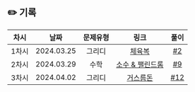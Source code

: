 ## ✏️ 기록   

| 차시 |    날짜    | 문제유형 | 링크 | 풀이 |
|:----:|:---------:|:----:|:-----:|:----:|
| 1차시 | 2024.03.25 |  그리디  | [체육복](https://school.programmers.co.kr/learn/courses/30/lessons/42862)  | [#2](https://github.com/AlgoLeadMe/AlgoLeadMe-10/pull/2) |
| 2차시 | 2024.03.29 |  수학  | [소수 & 팰린드롬](https://www.acmicpc.net/problem/1747)  | [#9](https://github.com/AlgoLeadMe/AlgoLeadMe-10/pull/9) |
| 3차시 | 2024.04.02 |  그리디  | [거스름돈](https://www.acmicpc.net/problem/14916)  | [#12](https://github.com/AlgoLeadMe/AlgoLeadMe-10/pull/12) |